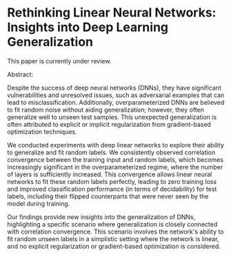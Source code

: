 # Rethinking Linear Neural Networks: Insights into Deep Learning Generalization

This paper is currently under review.

Abstract: 

Despite the success of deep neural networks (DNNs), they have significant vulnerabilities and unresolved issues, such as adversarial examples that can lead to misclassification. Additionally, overparameterized DNNs are believed to fit random noise without aiding generalization; however, they often generalize well to unseen test samples. This unexpected generalization is often attributed to explicit or implicit regularization from gradient-based optimization techniques.

We conducted experiments with deep linear networks to explore their ability to generalize and fit random labels. We consistently observed correlation convergence between the training input and random labels, which becomes increasingly significant in the overparameterized regime, where the number of layers is sufficiently increased. This convergence allows linear neural networks to fit these random labels perfectly, leading to zero training loss and improved classification performance (in terms of decidability) for test labels, including their flipped counterparts that were never seen by the model during training.

Our findings provide new insights into the generalization of DNNs, highlighting a specific scenario where generalization is closely connected with correlation convergence. This scenario involves the network's ability to fit random unseen labels in a simplistic setting where the network is linear, and no explicit regularization or gradient-based optimization is considered.

